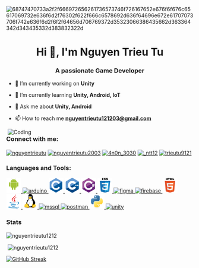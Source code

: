 ![68747470733a2f2f666972656261736573746f726167652e676f6f676c65617069732e636f6d2f76302f622f666c6578692d636f64696e672e61707073706f742e636f6d2f6f2f64656d706769372d35323066386435662d363364342d343435332d383832322d](https://github.com/NguyenTrieuTu1212/NguyenTrieuTu1212/assets/143092693/e51b988e-ed26-4242-8c29-1068e3c0e767)
<h1 align="center">Hi 👋, I'm Nguyen Trieu Tu</h1>
<h3 align="center">A passionate Game Developer</h3>

- 🔭 I’m currently working on **Unity**

- 🌱 I’m currently learning **Unity, Android, IoT**

- 💬 Ask me about **Unity, Android**

- 📫 How to reach me **nguyentrieutu121203@gmail.com**

<img align="right" alt="Coding" width="500" src="https://github.com/NguyenTrieuTu1212/NguyenTrieuTu1212/assets/143092693/0d12a7ab-c1f6-43cc-8000-25f672c3d6cf">
<h3 align="left">Connect with me:</h3>
<p align="left">
<a href="https://linkedin.com/in/nguyentrieutu" target="blank"><img align="center" src="https://raw.githubusercontent.com/rahuldkjain/github-profile-readme-generator/master/src/images/icons/Social/linked-in-alt.svg" alt="nguyentrieutu" height="30" width="40" /></a>
<a href="https://fb.com/nguyentrieutu2003" target="blank"><img align="center" src="https://raw.githubusercontent.com/rahuldkjain/github-profile-readme-generator/master/src/images/icons/Social/facebook.svg" alt="nguyentrieutu2003" height="30" width="40" /></a>
<a href="https://instagram.com/4n0n_3030" target="blank"><img align="center" src="https://raw.githubusercontent.com/rahuldkjain/github-profile-readme-generator/master/src/images/icons/Social/instagram.svg" alt="4n0n_3030" height="30" width="40" /></a>
<a href="https://www.youtube.com/channel/UCsJC_5VxsUBLMBaey_NgdXQ" target="blank"><img align="center" src="https://raw.githubusercontent.com/rahuldkjain/github-profile-readme-generator/master/src/images/icons/Social/youtube.svg" alt="_ntt12" height="30" width="40" /></a>
<a href="https://discord.gg/trieutu9121" target="blank"><img align="center" src="https://raw.githubusercontent.com/rahuldkjain/github-profile-readme-generator/master/src/images/icons/Social/discord.svg" alt="trieutu9121" height="30" width="40" /></a>
</p>

<h3 align="left">Languages and Tools:</h3>
<p align="left"> <a href="https://developer.android.com" target="_blank" rel="noreferrer"> <img src="https://raw.githubusercontent.com/devicons/devicon/master/icons/android/android-original-wordmark.svg" alt="android" width="40" height="40"/> </a> <a href="https://www.arduino.cc/" target="_blank" rel="noreferrer"> <img src="https://cdn.worldvectorlogo.com/logos/arduino-1.svg" alt="arduino" width="40" height="40"/> </a> <a href="https://www.cprogramming.com/" target="_blank" rel="noreferrer"> <img src="https://raw.githubusercontent.com/devicons/devicon/master/icons/c/c-original.svg" alt="c" width="40" height="40"/> </a> <a href="https://www.w3schools.com/cpp/" target="_blank" rel="noreferrer"> <img src="https://raw.githubusercontent.com/devicons/devicon/master/icons/cplusplus/cplusplus-original.svg" alt="cplusplus" width="40" height="40"/> </a> <a href="https://www.w3schools.com/cs/" target="_blank" rel="noreferrer"> <img src="https://raw.githubusercontent.com/devicons/devicon/master/icons/csharp/csharp-original.svg" alt="csharp" width="40" height="40"/> </a> <a href="https://www.w3schools.com/css/" target="_blank" rel="noreferrer"> <img src="https://raw.githubusercontent.com/devicons/devicon/master/icons/css3/css3-original-wordmark.svg" alt="css3" width="40" height="40"/> </a> <a href="https://www.figma.com/" target="_blank" rel="noreferrer"> <img src="https://www.vectorlogo.zone/logos/figma/figma-icon.svg" alt="figma" width="40" height="40"/> </a> <a href="https://firebase.google.com/" target="_blank" rel="noreferrer"> <img src="https://www.vectorlogo.zone/logos/firebase/firebase-icon.svg" alt="firebase" width="40" height="40"/> </a> <a href="https://www.w3.org/html/" target="_blank" rel="noreferrer"> <img src="https://raw.githubusercontent.com/devicons/devicon/master/icons/html5/html5-original-wordmark.svg" alt="html5" width="40" height="40"/> </a> <a href="https://www.java.com" target="_blank" rel="noreferrer"> <img src="https://raw.githubusercontent.com/devicons/devicon/master/icons/java/java-original.svg" alt="java" width="40" height="40"/> </a> <a href="https://www.linux.org/" target="_blank" rel="noreferrer"> <img src="https://raw.githubusercontent.com/devicons/devicon/master/icons/linux/linux-original.svg" alt="linux" width="40" height="40"/> </a> <a href="https://www.microsoft.com/en-us/sql-server" target="_blank" rel="noreferrer"> <img src="https://www.svgrepo.com/show/303229/microsoft-sql-server-logo.svg" alt="mssql" width="40" height="40"/> </a> <a href="https://postman.com" target="_blank" rel="noreferrer"> <img src="https://www.vectorlogo.zone/logos/getpostman/getpostman-icon.svg" alt="postman" width="40" height="40"/> </a> <a href="https://www.python.org" target="_blank" rel="noreferrer"> <img src="https://raw.githubusercontent.com/devicons/devicon/master/icons/python/python-original.svg" alt="python" width="40" height="40"/> </a> <a href="https://unity.com/" target="_blank" rel="noreferrer"> <img src="https://www.vectorlogo.zone/logos/unity3d/unity3d-icon.svg" alt="unity" width="40" height="40"/> </a> </p>

<h3 align="left">Stats</h3>
<p><img align="center" src="https://github-readme-stats.vercel.app/api/top-langs?username=nguyentrieutu1212&show_icons=true&locale=en&layout=compact&theme=chartreuse-dark&card_width=495" alt="nguyentrieutu1212" /></p>

<p>&nbsp;<img align="center" src="https://github-readme-stats.vercel.app/api?username=nguyentrieutu1212&show_icons=true&locale=en&theme=chartreuse-dark&card_width=495" alt="nguyentrieutu1212" /></p>

[![GitHub Streak](https://streak-stats.demolab.com?user=NguyenTrieuTu1212&theme=transparent)](https://git.io/streak-stats)
